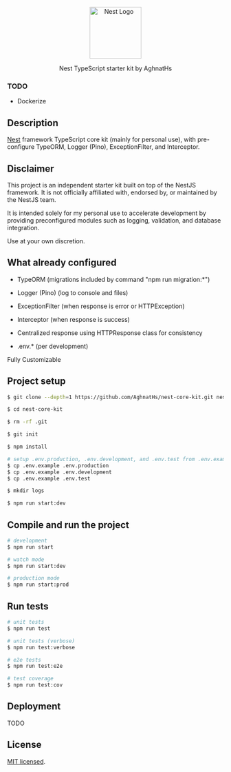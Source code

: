 <p align="center">
  <a href="http://nestjs.com/" target="blank"><img src="https://nestjs.com/img/logo-small.svg" width="120" alt="Nest Logo" /></a>
</p>

[circleci-image]: https://img.shields.io/circleci/build/github/nestjs/nest/master?token=abc123def456
[circleci-url]: https://circleci.com/gh/nestjs/nest

  <p align="center">Nest TypeScript starter kit by AghnatHs</p>
    <p align="center">

### TODO

- Dockerize

## Description

[Nest](https://github.com/nestjs/nest) framework TypeScript core kit (mainly for personal use), with pre-configure TypeORM, Logger (Pino), ExceptionFilter, and Interceptor.

## Disclaimer

This project is an independent starter kit built on top of the NestJS framework. It is not officially affiliated with, endorsed by, or maintained by the NestJS team.

It is intended solely for my personal use to accelerate development by providing preconfigured modules such as logging, validation, and database integration.

Use at your own discretion.

## What already configured

- TypeORM (migrations included by command "npm run migration:*")
- Logger (Pino) (log to console and files)
- ExceptionFilter (when response is error or HTTPException)
- Interceptor (when response is success)

- Centralized response using HTTPResponse class for consistency
- .env.* (per development) 

Fully Customizable

## Project setup

```bash
$ git clone --depth=1 https://github.com/AghnatHs/nest-core-kit.git nest-core-kit

$ cd nest-core-kit

$ rm -rf .git

$ git init

$ npm install

# setup .env.production, .env.development, and .env.test from .env.example
$ cp .env.example .env.production
$ cp .env.example .env.development
$ cp .env.example .env.test

$ mkdir logs

$ npm run start:dev
```

## Compile and run the project

```bash
# development
$ npm run start

# watch mode
$ npm run start:dev

# production mode
$ npm run start:prod
```

## Run tests

```bash
# unit tests
$ npm run test

# unit tests (verbose)
$ npm run test:verbose

# e2e tests
$ npm run test:e2e

# test coverage
$ npm run test:cov
```

## Deployment

TODO

## License

[MIT licensed](https://github.com/AghnatHs/nest-core-kit/blob/main/LICENSE).
